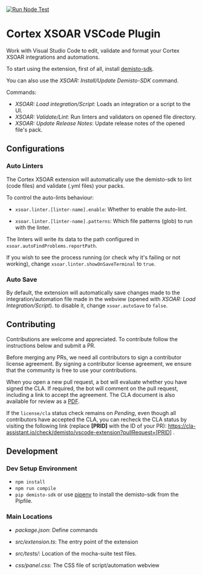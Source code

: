 
[![Run Node Test](https://img.shields.io/github/workflow/status/demisto/vscode-extension/steps.yml)](https://github.com/demisto/vscode-extension/actions/workflows/steps.yml)

# Cortex  XSOAR VSCode Plugin

Work with Visual Studio Code to edit, validate and format your Cortex XSOAR integrations and automations.

To start using the extension, first of all, install [demisto-sdk](https://pypi.org/project/demisto-sdk/).  

You can also use the *XSOAR: Install/Update Demisto-SDK* command.  

Commands:

* *XSOAR: Load integration/Script*: Loads an integration or a script to the UI.
* *XSOAR: Validate/Lint*: Run linters and validators on opened file directory.
* *XSOAR: Update Release Notes*: Update release notes of the opened file's pack.

## Configurations  

### Auto Linters

The Cortex XSOAR extension will automatically use the demisto-sdk to lint (code files) and validate (.yml files) your packs.

To control the auto-lints behaviour:  

* `xsoar.linter.[linter-name].enable`: Whether to enable the auto-lint.

* `xsoar.linter.[linter-name].patterns`: Which file patterns (glob) to run with the linter.

The linters will write its data to the path configured in `xsoar.autoFindProblems.reportPath`.

If you wish to see the process running (or check why it's failing or not working), change `xsoar.linter.showOnSaveTerminal` to `true`.

### Auto Save  

By default, the extension will automatically save changes made to the integration/automation file made in the webview (opened with *XSOAR: Load Integration/Script*).
to disable it, change `xsoar.autoSave` to `false`.

## Contributing

Contributions are welcome and appreciated. To contribute follow the instructions below and submit a PR.

Before merging any PRs, we need all contributors to sign a contributor license agreement. By signing a contributor license agreement, we ensure that the community is free to use your contributions.

When you open a new pull request, a bot will evaluate whether you have signed the CLA. If required, the bot will comment on the pull request, including a link to accept the agreement. The CLA document is also available for review as a [PDF](https://github.com/demisto/content/blob/master/docs/cla.pdf).

If the `license/cla` status check remains on *Pending*, even though all contributors have accepted the CLA, you can recheck the CLA status by visiting the following link (replace **[PRID]** with the ID of your PR): <https://cla-assistant.io/check/demisto/vscode-extension?pullRequest=[PRID>] .

## Development

### Dev Setup Environment  

* `npm install`
* `npm run compile`
* `pip demisto-sdk` or use [pipenv](https://pipenv.pypa.io/en/latest/) to install the demisto-sdk from the Pipfile.

### Main Locations

* _package.json_: Define commands

* _src/extension.ts_: The entry point of the extension

* _src/tests/_: Location of the mocha-suite test files.

* _css/panel.css_: The CSS file of script/automation webview
